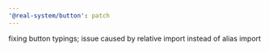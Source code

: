 ```yaml
---
'@real-system/button': patch
---
```


fixing button typings; issue caused by relative import instead of alias import
